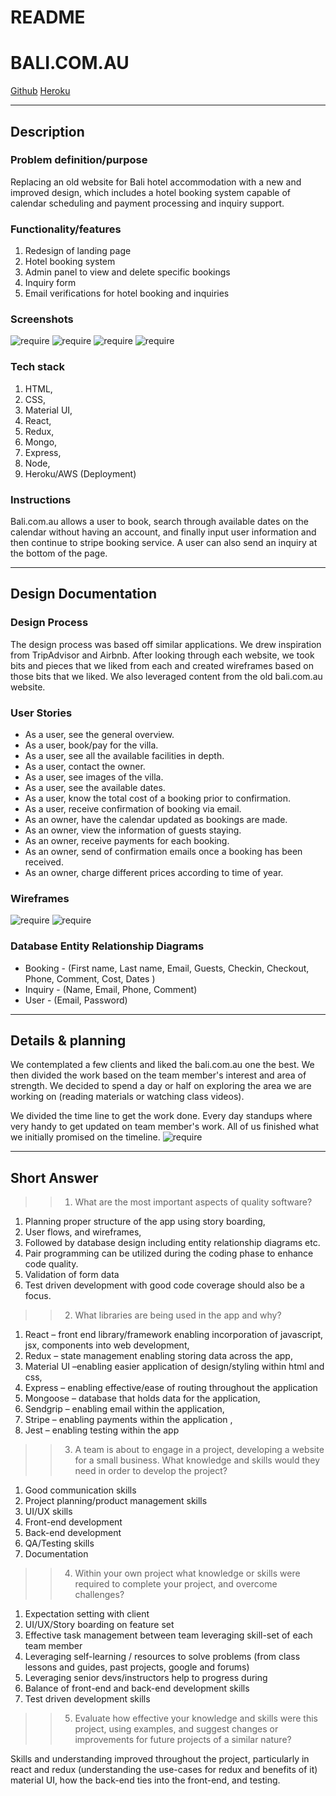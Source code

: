 # README

# BALI.COM.AU

[Github](https://github.com/ImBlakeDoyle/js_final_assignment)
[Heroku](insertlink)

---

## Description
### Problem definition/purpose
Replacing an old website for Bali hotel accommodation with a new and improved design, which includes a hotel booking system capable of calendar scheduling and payment processing and inquiry support.

### Functionality/features
1. Redesign of landing page
2. Hotel booking system
3. Admin panel to view and delete specific bookings
4. Inquiry form
5. Email verifications for hotel booking and inquiries


### Screenshots
![require](docs/screen1.png)
![require](docs/screen2.png)
![require](docs/screen3.png)
![require](docs/screen4.png)

### Tech stack
1. HTML, 
2. CSS, 
3. Material UI, 
4. React, 
5. Redux, 
6. Mongo, 
7. Express, 
8. Node, 
9. Heroku/AWS (Deployment)

### Instructions
Bali.com.au allows a user to book, search through available dates on the calendar without having an account, and finally input user information and then continue to stripe booking service. A user can also send an inquiry at the bottom of the page. 

---

## Design Documentation
### Design Process
The design process was based off similar applications. We drew inspiration from TripAdvisor and Airbnb. After looking through each website, we took bits and pieces that we liked from each and created wireframes based on those bits that we liked. We also leveraged content from the old bali.com.au website. 

### User Stories
* As a user, see the general overview.
* As a user, book/pay for the villa.
* As a user, see all the available facilities in depth.
* As a user, contact the owner.
* As a user, see images of the villa.
* As a user, see the available dates.
* As a user, know the total cost of a booking prior to confirmation.
* As a user, receive confirmation of booking via email.
* As an owner, have the calendar updated as bookings are made.
* As an owner, view the information of guests staying.
* As an owner, receive payments for each booking.
* As an owner, send of confirmation emails once a booking has been received.
* As an owner, charge different prices according to time of year.

### Wireframes
![require](docs/wireframe1.png)
![require](docs/wireframe2.png)

### Database Entity Relationship Diagrams
* Booking - (First name, Last name, Email, Guests, Checkin, Checkout, Phone, Comment, Cost, Dates )
* Inquiry - (Name, Email, Phone, Comment)
* User - (Email, Password)

---

## Details & planning
We contemplated a few clients and liked the bali.com.au one the best.
We then divided the work based on the team member's interest and area of strength. We decided to spend a day or half on exploring the area we are working on (reading materials or watching class videos).

We divided the time line to get the work done. Every day standups where very handy to get updated on team member's work. All of us finished what we initially promised on the timeline.
![require](docs/trello1.png)


---

## Short Answer

>>1. What are the most important aspects of quality software?

1. Planning proper structure of the app using story boarding, 
2. User flows, and wireframes, 
3. Followed by database design including entity relationship diagrams etc. 
4. Pair programming can be utilized during the coding phase to enhance code quality.
5. Validation of form data 
6. Test driven development with good code coverage should also be a focus.

>> 2. What libraries are being used in the app and why?

1. React – front end library/framework enabling incorporation of javascript, jsx, components into web development, 
2. Redux – state management enabling storing data across the app, 
3. Material UI –enabling easier application of design/styling within html and css, 
4. Express – enabling effective/ease of routing throughout the application
5. Mongoose – database that holds data for the application, 
6. Sendgrip – enabling email within the application, 
7. Stripe – enabling payments within the application , 
8. Jest – enabling testing within the app


>>3. A team is about to engage in a project, developing a website for a small business. What knowledge and skills would they need in order to develop the project?

1. Good communication skills 
2. Project planning/product management skills 
3. UI/UX skills 
4. Front-end development 
5. Back-end development 
6. QA/Testing skills
7. Documentation


>>4. Within your own project what knowledge or skills were required to complete your project, and overcome challenges? 

1. Expectation setting with client
2. UI/UX/Story boarding on feature set
3.  Effective task management between team leveraging skill-set of each team member
4. Leveraging self-learning / resources to solve problems (from class lessons and guides, past projects, google and forums)
5. Leveraging senior devs/instructors help to progress during 
6. Balance of front-end and back-end development skills
7. Test driven development skills
 

>>5. Evaluate how effective your knowledge and skills were this project, using examples, and suggest changes or improvements for future projects of a similar nature? 

Skills and understanding improved throughout the project, particularly in react and redux (understanding the use-cases for redux and benefits of it) material UI, how the back-end ties into the front-end, and testing.
